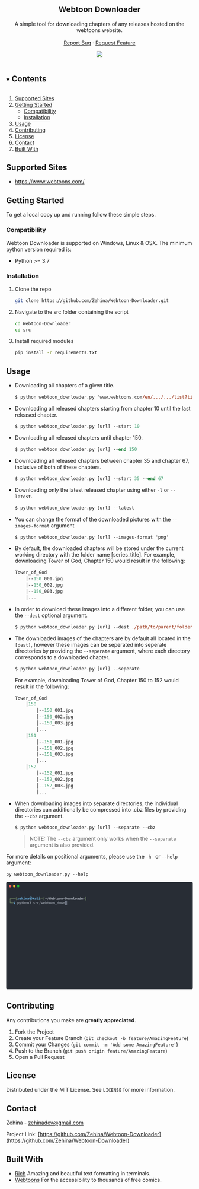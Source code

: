 <!-- PROJECT LOGO -->
<br />
<p align="center">

  <h2 align="center">Webtoon Downloader</h2>

  <p align="center">
    A simple tool for downloading chapters of any releases hosted on the webtoons website.
    <br />
    <br />
    <a href="https://github.com/Zehina/Webtoon-Downloader/issues">Report Bug</a>
    ·
    <a href="https://github.com/Zehina/Webtoon-Downloader/issues">Request Feature</a>
  </p>
</p>

<p align="center">
  <img src="imgs/demo.gif">
</p>


<!-- TABLE OF CONTENTS -->
<details open="open">
  <summary><h2 style="display: inline-block">Contents</h2></summary>
  <ol>
    <li><a href="#supported-sites">Supported Sites</a></li>
    <li>
      <a href="#getting-started">Getting Started</a>
      <ul>
        <li><a href="#compatibility">Compatibility</a></li>
        <li><a href="#installation">Installation</a></li>
      </ul>
    </li>
    <li><a href="#usage">Usage</a></li>
    <li><a href="#contributing">Contributing</a></li>
    <li><a href="#license">License</a></li>
    <li><a href="#contact">Contact</a></li>
    <li><a href="#built-with">Built With</a></li>
  </ol>
</details>


## Supported Sites
* https://www.webtoons.com/

<!-- GETTING STARTED -->
## Getting Started

To get a local copy up and running follow these simple steps.

### Compatibility

Webtoon Downloader is supported on Windows, Linux & OSX. The minimum python version required is: 
* Python >= 3.7

### Installation

1. Clone the repo
   ```sh
   git clone https://github.com/Zehina/Webtoon-Downloader.git
   ```
2. Navigate to the src folder containing the script
    ```sh
    cd Webtoon-Downloader
    cd src
    ```
3. Install required modules
   ```sh
   pip install -r requirements.txt 
   ```

<!-- USAGE EXAMPLES -->
## Usage
* Downloading all chapters of a given title.
    ```ps
    $ python webtoon_downloader.py "www.webtoons.com/en/.../.../list?title_no=...&page=1"
    ```
* Downloading all released chapters starting from chapter 10 until the last released chapter.
    ```ps
    $ python webtoon_downloader.py [url] --start 10
    ```
* Downloading all released chapters until chapter 150.
    ```ps
    $ python webtoon_downloader.py [url] --end 150
    ```
* Downloading all released chapters between chapter 35 and chapter 67, inclusive of both of these chapters.
    ```ps
    $ python webtoon_downloader.py [url] --start 35 --end 67
    ```
* Downloading only the latest released chapter using either ```-l``` or ```--latest```.
    ```ps
    $ python webtoon_downloader.py [url] --latest
    ```
* You can change the format of the downloaded pictures with the ```--images-format``` argument
    ```ps
    $ python webtoon_downloader.py [url] --images-format 'png'
    ```
* By default, the downloaded chapters will be stored under the current working directory with the folder name [series_title]. 
For example, downloading Tower of God, Chapter 150 would result in the following:
    ```ps  
    Tower_of_God
        │--150_001.jpg
        │--150_002.jpg
        │--150_003.jpg
        │...
    ```
* In order to download these images into a different folder, you can use the ```--dest``` optional argument.
    ```ps
    $ python webtoon_downloader.py [url] --dest ./path/to/parent/folder/of/downloaded/images
    ```

* The downloaded images of the chapters are by default all located in the ```[dest]```, however these images can be seperated into seperate directories by providing the ```--seperate``` argument, where each directory corresponds to a downloaded chapter.
    ```ps
    $ python webtoon_downloader.py [url] --seperate
    ```
  For example, downloading Tower of God, Chapter 150 to 152 would result in the following:
    ```ps  
    Tower_of_God
        │150
            │--150_001.jpg
            │--150_002.jpg
            │--150_003.jpg
            │...
        │151
            │--151_001.jpg
            │--151_002.jpg
            │--151_003.jpg
            │...
        │152
            │--152_001.jpg
            │--152_002.jpg
            │--152_003.jpg
            │...
    ```

* When downloading images into separate directories, the individual directories can additionally be compressed into .cbz files by providing the ```--cbz``` argument.
    ```ps
    $ python webtoon_downloader.py [url] --separate --cbz
    ```
    > NOTE: The ```--cbz``` argument only works when the ```--separate``` argument is also provided.

For more details on positional arguments, please use the ```-h ``` or ```--help``` argument:
```console
py webtoon_downloader.py --help
```

<p align="center">
  <img src="imgs/help.svg">
</p>


<!-- CONTRIBUTING -->
## Contributing

Any contributions you make are **greatly appreciated**.

1. Fork the Project
2. Create your Feature Branch (`git checkout -b feature/AmazingFeature`)
3. Commit your Changes (`git commit -m 'Add some AmazingFeature'`)
4. Push to the Branch (`git push origin feature/AmazingFeature`)
5. Open a Pull Request

<!-- LICENSE -->
## License

Distributed under the MIT License. See `LICENSE` for more information.


<!-- CONTACT -->
## Contact

Zehina - zehinadev@gmail.com

Project Link: [https://github.com/Zehina/Webtoon-Downloader](https://github.com/Zehina/Webtoon-Downloader)


<!-- ACKNOWLEDGEMENTS -->
## Built With

* [Rich](https://github.com/willmcgugan/rich) Amazing and beautiful text formatting in terminals.
* [Webtoons](https://webtoons.com) For the accessibility to thousands of free comics.


<!-- MARKDOWN LINKS & IMAGES -->
<!-- https://www.markdownguide.org/basic-syntax/#reference-style-links -->
[contributors-shield]: https://img.shields.io/github/contributors/Zehina/repo.svg?style=for-the-badge
[contributors-url]: https://github.com/Zehina/Webtoon-Downloader/graphs/contributors
[forks-shield]: https://img.shields.io/github/forks/Zehina/repo.svg?style=for-the-badge
[forks-url]: https://github.com/Zehina/Webtoon-Downloader/network/members
[stars-shield]: https://img.shields.io/github/stars/Zehina/repo.svg?style=for-the-badge
[stars-url]: https://github.com/Zehina/Webtoon-Downloader/stargazers
[issues-shield]: https://img.shields.io/github/issues/Zehina/repo.svg?style=for-the-badge
[issues-url]: https://github.com/Zehina/Webtoon-Downloader/issues
[license-shield]: https://img.shields.io/github/license/Zehina/repo.svg?style=for-the-badge
[license-url]: https://github.com/Zehina/Webtoon-Downloader/blob/master/LICENSE.txt
[linkedin-shield]: https://img.shields.io/badge/-LinkedIn-black.svg?style=for-the-badge&logo=linkedin&colorB=555
[linkedin-url]: https://linkedin.com/in/Zehina